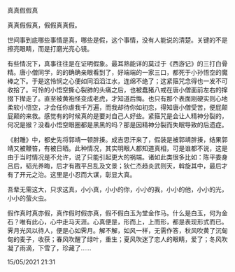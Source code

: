 真真假假真

真真假假真，假假真真假。

世间事到底哪些事情是真，哪些是假，这个事情，没有人能说的清楚。关键的不是擦亮眼睛，而是打磨光亮心镜。

有些情况下，真事往往是在证明假象。最耳熟能详的莫过于《西游记》的三打白骨精。唐小僧同学，的的确确亲眼看到了，好端端的一家三口，都死于小孙悟空的魔棒之下。于是这怜悯之心便如同滔滔江水，连绵不绝了；这紧箍咒念得也一发不可收拾了。可怜的小悟空撕心裂肺的头痛之后，也被蠢猪八戒在唐小僧面前左右的撺掇下撵走了。直至被黄袍怪变成老虎，才知道后悔。也只有那个表面刚硬实则心地柔软小悟空，才会任你虐我千万遍，而我却待你如初恋，得知唐小僧受苦，便屁颠屁颠的来救。感觉有的时候真的是要对自己人好些。紧箍咒是会让人精神分裂的，何况是猴？没看小悟空眼圈都是黑黑的吗？那是因精神分裂而失眠导致的后遗症。

《射雕》中，都史先将郭靖一顿胖揍。成吉思汗来了，假装是被郭靖胖揍，结果郭靖又被鞭笞，有被日晒。此种情况，其实明眼人都知道真相，可是谁都不说，这是由于当时情况是不允许，说了只能引起更大的祸端。诸如此类很多比如：陈平委身吕后，韬光养晦，后才有戡平吕乱及文景；狄仁杰趋炎武则天，斡旋其中，最后才有了开元之治。这里是小忍而大谋，彰显大真。

吾辈无需这大，只求这真，小小真，小小的你，小小的我，小小的他，小小的光，小小的萤火虫。

假作真时真亦假，真作假时假亦真，假不假白玉为堂金作马。什么是白玉，何为金石？唯有此心，心中走马天涯。心真便是，形而上，上而形，都是表现形式而已。霁月光风以待人，便是心如霁月。解不解，如风一样，无需作答，秋风吹黄了沉甸甸的麦子，收获；春风吹醒了绿叶，重生；夏风吹迷了恋人的眼睛，爱了；冬风吹凝了雨滴，下雪了，珍藏了……



15/05/2021 21:31